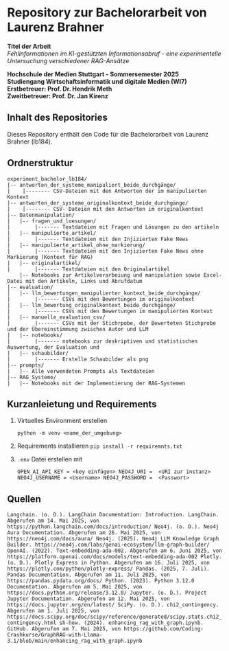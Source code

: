 # Repository zur Bachelorarbeit von Laurenz Brahner

**Titel der Arbeit**  
*Fehlinformationen im KI-gestützten Informationsabruf - eine experimentelle Untersuchung verschiedener RAG-Ansätze*

**Hochschule der Medien Stuttgart - Sommersemester 2025**  
**Studiengang Wirtschaftsinformatik und digitale Medien (WI7)**  
**Erstbetreuer: Prof. Dr. Hendrik Meth**  
**Zweitbetreuer: Prof. Dr. Jan Kirenz**


## Inhalt des Repositories

Dieses Repository enthält den Code für die Bachelorarbeit von Laurenz Brahner (lb184).


## Ordnerstruktur

```
experiment_bachelor_lb184/
|-- antworten_der_systeme_manipuliert_beide_durchgänge/
|    |-------- CSV-Dateien mit den Antworten der im manipulierten Kontext
|-- antworten_der_systeme_originalkontext_beide_durchgänge/
|    |-------- CSV- Dateien mit den Antworten im originalkontext
|-- Datenmanipulation/
|   |-- fragen_und_loesungen/
|        |------- Textdateien mit Fragen und Lösungen zu den artikeln
|   |-- manipulierte_artikel/
|        |------- Textdateien mit den Injizierten Fake News
|   |-- manipulierte_artikel_ohne_markierung/
|        |------- Textdateien mit den Injizierten Fake News ohne Markierung (Kontext für RAG)
|   |-- originalartikel/
|        |------- Textdateien mit den Originalartikel
    |-- Notebooks zur Artikelverarbeiung und manipulation sowie Excel-Datei mit den Artikeln, Links und Abrufdatum
|-- evaluation/
│   |-- llm_bewertungen_manipulierter_kontext_beide_durchgänge/
|        |------- CSVs mit den Bewertungen im originalkontext
|   |-- llm_bewertung_originalkontext_beide_durchgänge/
|        |------- CSVs mit den Bewertungen im manipulierten Kontext
|   |-- manuelle_evaluation_csv/
|        |------- CSVs mit der Stichrpobe, der Bewerteten Stichprobe und der Übereinstimmung zwischen Autor und LLM
|   |-- notebooks/
|        |------- notebooks zur deskriptiven und statistischen Auswertung, der Evaluation und 
|   |-- schaubilder/
|        |------- Erstelle Schaubilder als png
|-- prompts/
|   |-- Alle verwendeten Prompts als Textdateien
|-- RAG_Systeme/
|   |-- Notebooks mit der Implementierung der RAG-Systemen
 ```

## Kurzanleietung und Requirements
1. Virtuelles Environment erstellen
   
   `python -m venv <name_der_umgebung>`

2. Requirements installieren
   `pip install -r requiremnts.txt`

3. `.env` Datei erstellen mit
   
   `OPEN_AI_API_KEY = <key einfügen>
   NEO4J_URI =  <URI zur instanz>
   NEO4J_USERNAME = <Username>
   NEO4J_PASSWORD =  <Passwort>`


## Quellen 

`Langchain. (o. D.). LangChain Documentation: Introduction. LangChain. Abgerufen am 14. Mai 2025, von https://python.langchain.com/docs/introduction/
Neo4j. (o. D.). Neo4j Aura Documentation. Abgerufen am 26. Mai 2025, von https://neo4j.com/docs/aura/
Neo4j. (2025). Neo4j LLM Knowledge Graph Builder. https://neo4j.com/labs/genai-ecosystem/llm-graph-builder/
OpenAI. (2022). Text-embedding-ada-002. Abgerufen am 6. Juni 2025, von https://platform.openai.com/docs/models/text-embedding-ada-002
Plotly. (o. D.). Plotly Express in Python. Abgerufen am 16. Juli 2025, von https://plotly.com/python/plotly-express/
Pandas. (2025, 7. Juli). Pandas Documentation. Abgerufen am 11. Juli 2025, von https://pandas.pydata.org/docs/
Python. (2023). Python 3.12.0 Documentation. Abgerufen am 5. Mai 2025, von https://docs.python.org/release/3.12.0/
Jupyter. (o. D.). Project Jupyter Documentation. Abgerufen am 12. Mai 2025, von https://docs.jupyter.org/en/latest/
SciPy. (o. D.). chi2_contingency. Abgerufen am 1. Juli 2025, von https://docs.scipy.org/doc/scipy/reference/generated/scipy.stats.chi2_contingency.html
sh-how. (2024). enhancing_rag_with_graph.ipynb. GitHub. Abgerufen am 7. Mai 2025, von https://github.com/Coding-Crashkurse/GraphRAG-with-Llama-3.1/blob/main/enhancing_rag_with_graph.ipynb`
